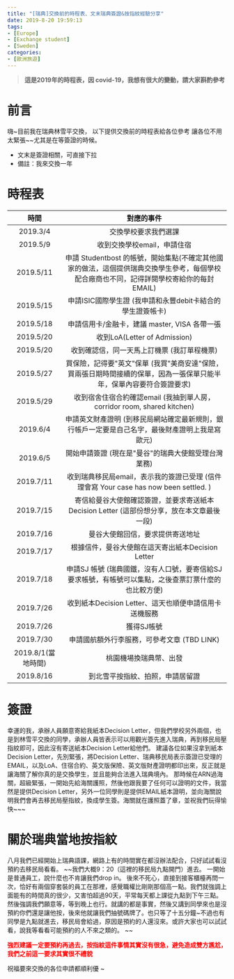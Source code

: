 ```yaml
---
title: "[瑞典]交換前的時程表、文末瑞典簽證&按指紋經驗分享"
date: 2019-8-20 19:59:13
tags:
- [Europe]
- [Exchange student]
- [Sweden]
categories:
- [歐洲旅遊]
---
```


> **這是2019年的時程表，因 covid-19，我想有很大的變動，請大家斟酌參考**

# 前言
嗨~目前我在瑞典林雪平交換，
以下提供交換前的時程表給各位參考
讓各位不用太緊張~~尤其是在等簽證的時候。

- 文末是簽證相關，可直接下拉
- 備註：我來交換一年

<!-- more -->

# 時程表
| 時間 | 對應的事件 |
| :---: | :---: |
|2019.3/4 |  交換學校要求我們選課 |
|2019.5/9  | 收到交換學校email，申請住宿 |
|2019.5/11 | 申請 Studentbost 的帳號，開始集點(不確定其他國家的做法，這個提供瑞典交換學生參考，每個學校配合廠商也不同，記得詳閱學校寄給你的每封EMAIL) |
|2019.5/15 | 申請ISIC國際學生證 (我申請和永豐debit卡結合的學生證簽帳卡) |
|2019.5/18 | 申請信用卡/金融卡，建議 master, VISA 各帶一張 |
|2019.5/20 | 收到LoA(Letter of Admission) |
|2019.5/20 | 收到確認信，同一天馬上訂機票 (我訂單程機票) |
|2019.5/27 | 買保險，記得要"英文"保單 (我買"美商安達"保險，買兩張日期時間接續的保單，因為一張保單只能半年，保單內容要符合簽證要求) |
|2019.5/29 | 收到宿舍住宿合約確認email (我抽到單人房，corridor room, shared kitchen) |
|2019.6/4 |  申請英文財產證明 (到移民局網站確定最新規則，銀行帳戶一定要是自己名字，最後財產證明上我是寫歐元) |
|2019.6/5  | 開始申請簽證 (現在是"曼谷"的瑞典大使館受理台灣業務) |
|2019.7/11 | 收到瑞典移民局email，表示我的簽證已受理 (信件理會寫 Your case has now been settled. ) |
|2019.7/15 | 寄信給曼谷大使館確認簽證，並要求寄送紙本Decision Letter (這部份想分享，放在本文章最後一段) |
|2019.7/16 | 曼谷大使館回信，要求提供寄送地址 |
|2019.7/17 | 根據信件，曼谷大使館在這天寄出紙本Decision Letter |
|2019.7/18 | 申請SJ 帳號 (瑞典國鐵，沒有人口號，要寄信給SJ要求帳號，有帳號可以集點，之後查票訂票什麼的也比較方便) |
|2019.7/26 | 收到紙本Decision Letter、這天也順便申請信用卡送機服務 |
|2019.7/26 | 獲得SJ帳號 |
|2019.7/30 | 申請國航額外行李服務，可參考文章 (TBD LINK) |
|2019.8/1(當地時間) | 桃園機場換瑞典幣、出發 |
|2019.8/16 | 到北雪平按指紋、拍照，申請居留證 |

# 簽證
幸運的我，承辦人員願意寄給我紙本Decision Letter，但我們學校另外兩個，也是到林雪平交換的同學，承辦人員皆表示可以用觀光簽先進入瑞典，再到移民局壓指紋即可，因此沒有寄送紙本Decision Letter給他們。 
建議各位如果沒拿到紙本Decision Letter，先別緊張，將Decision Letter、瑞典移民局表示簽證已受理的EMAIL，以及LoA、住宿合約、英文版保險、英文版財產證明都印出來，反正就是讓海關了解你真的是交換學生，並且能夠合法進入瑞典境內。 
那時候在ARN過海關，超級緊張，一開始先給海關護照，然後他跟我要了任何可以證明的文件，我當然是提供Decision Letter，另外一位同學則是提供EMAIL紙本證明，並向海關說明我們會再去移民局壓指紋，換成學生簽。海關就在護照蓋了章，並祝我們玩得愉快~~~ 

# 關於瑞典當地按指紋
八月我們已經開始上瑞典語課，網路上有的時間實在都沒辦法配合，只好試試看沒預約去移民局看看。 
~~我們大概9：20（這裡的移民局九點開門）進去。 一開始是普通員工，說什麼也不肯讓我們drop in。 
後來不死心，直接到接客櫃檯再問一次，恰好有兩個穿套裝的員工在那裡，感覺職權比剛剛那個高一點。我們就強調上面能有的時間真的很少，又害怕超過90天，平常每天都上課從九點到下午三點。然後強調我們願意等，等到晚上也行。就講的都是事實，然後又講到同學來也是沒預約你們還是讓他按，後來他就讓我們抽號碼牌了。也只等了十五分鐘~不過也有同學是九點就進去，移民局會給過，原因是預約的人還沒來。或許大家也可以試試看，說我等看看可能預約的人不來之類的。 ~~

**<font color=#FF0000>強烈建議一定要預約再過去，按指紋這件事情其實沒有很急，避免造成雙方尷尬，我們之前這一要求其實很不禮貌</font>**

祝福要來交換的各位申請都順利優 ~